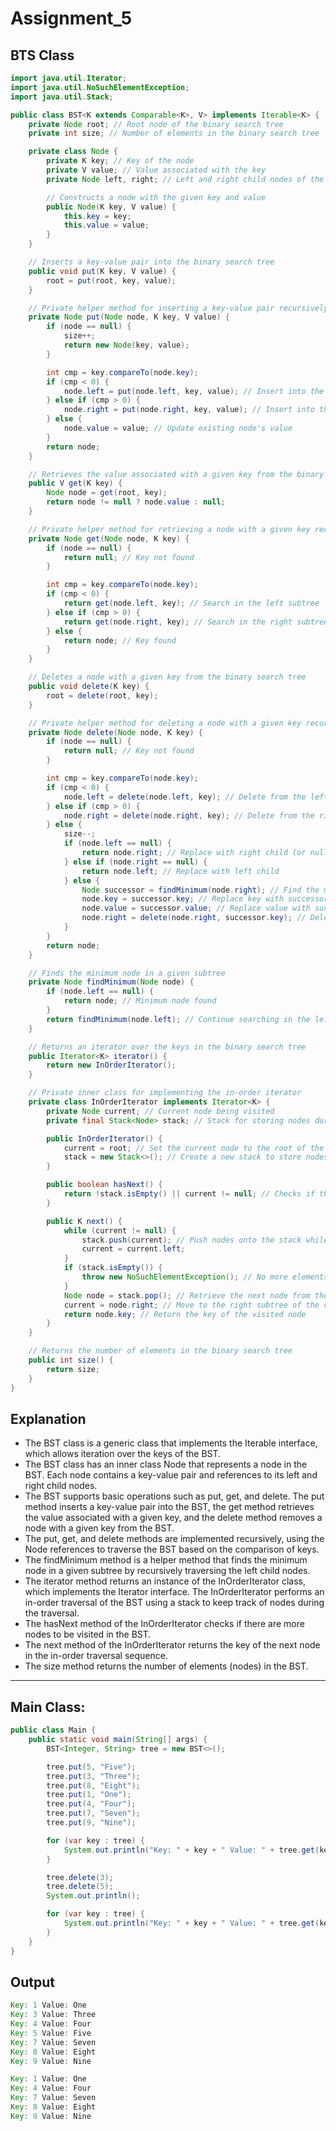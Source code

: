 # Assignment_5
## BTS Class
``` java
import java.util.Iterator;
import java.util.NoSuchElementException;
import java.util.Stack;

public class BST<K extends Comparable<K>, V> implements Iterable<K> {
    private Node root; // Root node of the binary search tree
    private int size; // Number of elements in the binary search tree

    private class Node {
        private K key; // Key of the node
        private V value; // Value associated with the key
        private Node left, right; // Left and right child nodes of the current node

        // Constructs a node with the given key and value
        public Node(K key, V value) {
            this.key = key;
            this.value = value;
        }
    }

    // Inserts a key-value pair into the binary search tree
    public void put(K key, V value) {
        root = put(root, key, value);
    }

    // Private helper method for inserting a key-value pair recursively
    private Node put(Node node, K key, V value) {
        if (node == null) {
            size++;
            return new Node(key, value);
        }

        int cmp = key.compareTo(node.key);
        if (cmp < 0) {
            node.left = put(node.left, key, value); // Insert into the left subtree
        } else if (cmp > 0) {
            node.right = put(node.right, key, value); // Insert into the right subtree
        } else {
            node.value = value; // Update existing node's value
        }
        return node;
    }

    // Retrieves the value associated with a given key from the binary search tree
    public V get(K key) {
        Node node = get(root, key);
        return node != null ? node.value : null;
    }

    // Private helper method for retrieving a node with a given key recursively
    private Node get(Node node, K key) {
        if (node == null) {
            return null; // Key not found
        }

        int cmp = key.compareTo(node.key);
        if (cmp < 0) {
            return get(node.left, key); // Search in the left subtree
        } else if (cmp > 0) {
            return get(node.right, key); // Search in the right subtree
        } else {
            return node; // Key found
        }
    }

    // Deletes a node with a given key from the binary search tree
    public void delete(K key) {
        root = delete(root, key);
    }

    // Private helper method for deleting a node with a given key recursively
    private Node delete(Node node, K key) {
        if (node == null) {
            return null; // Key not found
        }

        int cmp = key.compareTo(node.key);
        if (cmp < 0) {
            node.left = delete(node.left, key); // Delete from the left subtree
        } else if (cmp > 0) {
            node.right = delete(node.right, key); // Delete from the right subtree
        } else {
            size--;
            if (node.left == null) {
                return node.right; // Replace with right child (or null if no right child)
            } else if (node.right == null) {
                return node.left; // Replace with left child
            } else {
                Node successor = findMinimum(node.right); // Find the minimum node in the right subtree
                node.key = successor.key; // Replace key with successor's key
                node.value = successor.value; // Replace value with successor's value
                node.right = delete(node.right, successor.key); // Delete the successor node from the right subtree
            }
        }
        return node;
    }

    // Finds the minimum node in a given subtree
    private Node findMinimum(Node node) {
        if (node.left == null) {
            return node; // Minimum node found
        }
        return findMinimum(node.left); // Continue searching in the left subtree
    }

    // Returns an iterator over the keys in the binary search tree
    public Iterator<K> iterator() {
        return new InOrderIterator();
    }

    // Private inner class for implementing the in-order iterator
    private class InOrderIterator implements Iterator<K> {
        private Node current; // Current node being visited
        private final Stack<Node> stack; // Stack for storing nodes during traversal

        public InOrderIterator() {
            current = root; // Set the current node to the root of the binary search tree
            stack = new Stack<>(); // Create a new stack to store nodes during traversal
        }

        public boolean hasNext() {
            return !stack.isEmpty() || current != null; // Checks if there are more elements to iterate over
        }

        public K next() {
            while (current != null) {
                stack.push(current); // Push nodes onto the stack while traversing to the leftmost node
                current = current.left;
            }
            if (stack.isEmpty()) {
                throw new NoSuchElementException(); // No more elements to iterate
            }
            Node node = stack.pop(); // Retrieve the next node from the stack
            current = node.right; // Move to the right subtree of the current node
            return node.key; // Return the key of the visited node
        }
    }

    // Returns the number of elements in the binary search tree
    public int size() {
        return size;
    }
}
```
## Explanation
- The BST class is a generic class that implements the Iterable interface, which allows iteration over the keys of the BST.
- The BST class has an inner class Node that represents a node in the BST. Each node contains a key-value pair and references to its left and right child nodes.
- The BST supports basic operations such as put, get, and delete. The put method inserts a key-value pair into the BST, the get method retrieves the value associated with a given key, and the delete method removes a node with a given key from the BST.
- The put, get, and delete methods are implemented recursively, using the Node references to traverse the BST based on the comparison of keys.
- The findMinimum method is a helper method that finds the minimum node in a given subtree by recursively traversing the left child nodes.
- The iterator method returns an instance of the InOrderIterator class, which implements the Iterator interface. The InOrderIterator performs an in-order traversal of the BST using a stack to keep track of nodes during the traversal.
- The hasNext method of the InOrderIterator checks if there are more nodes to be visited in the BST.
- The next method of the InOrderIterator returns the key of the next node in the in-order traversal sequence.
- The size method returns the number of elements (nodes) in the BST.

________________________________________________________________________________________________________________________________________________________________________________________________

## Main Class:
```java
public class Main {
    public static void main(String[] args) {
        BST<Integer, String> tree = new BST<>();

        tree.put(5, "Five");
        tree.put(3, "Three");
        tree.put(8, "Eight");
        tree.put(1, "One");
        tree.put(4, "Four");
        tree.put(7, "Seven");
        tree.put(9, "Nine");

        for (var key : tree) {
            System.out.println("Key: " + key + " Value: " + tree.get(key));
        }

        tree.delete(3);
        tree.delete(5);
        System.out.println();

        for (var key : tree) {
            System.out.println("Key: " + key + " Value: " + tree.get(key));
        }
    }
}
```
## Output
``` java
Key: 1 Value: One
Key: 3 Value: Three
Key: 4 Value: Four
Key: 5 Value: Five
Key: 7 Value: Seven
Key: 8 Value: Eight
Key: 9 Value: Nine

Key: 1 Value: One
Key: 4 Value: Four
Key: 7 Value: Seven
Key: 8 Value: Eight
Key: 9 Value: Nine
```

